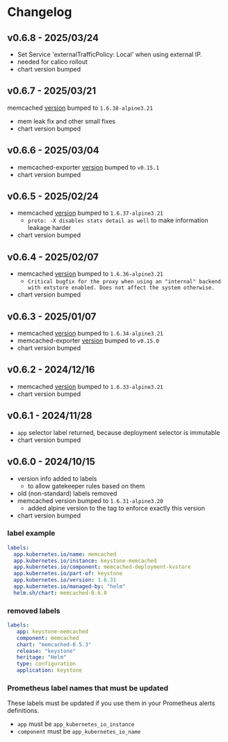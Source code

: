 # Changelog

## v0.6.8 - 2025/03/24

* Set Service 'externalTrafficPolicy: Local' when using external IP.
* needed for calico rollout
* chart version bumped

## v0.6.7 - 2025/03/21

memcached [version](https://github.com/memcached/memcached/wiki/ReleaseNotes1638) bumped to `1.6.38-alpine3.21`
  * mem leak fix and other small fixes
* chart version bumped

## v0.6.6 - 2025/03/04

* memcached-exporter [version](https://github.com/prometheus/memcached_exporter/releases/tag/v0.15.1) bumped to `v0.15.1`
* chart version bumped

## v0.6.5 - 2025/02/24

* memcached [version](https://github.com/memcached/memcached/wiki/ReleaseNotes1637) bumped to `1.6.37-alpine3.21`
  * `proto: -X disables stats detail as well` to make information leakage harder
* chart version bumped

## v0.6.4 - 2025/02/07

* memcached [version](https://github.com/memcached/memcached/wiki/ReleaseNotes1636) bumped to `1.6.36-alpine3.21`
  * `Critical bugfix for the proxy when using an "internal" backend with extstore enabled. Does not affect the system otherwise.`
* chart version bumped

## v0.6.3 - 2025/01/07

* memcached [version](https://github.com/memcached/memcached/wiki/ReleaseNotes1634) bumped to `1.6.34-alpine3.21`
* memcached-exporter [version](https://github.com/prometheus/memcached_exporter/releases/tag/v0.15.0) bumped to `v0.15.0`
* chart version bumped

## v0.6.2 - 2024/12/16

* memcached [version](https://github.com/memcached/memcached/wiki/ReleaseNotes1633) bumped to `1.6.33-alpine3.21`
* chart version bumped

## v0.6.1 - 2024/11/28
* `app` selector label returned, because deployment selector is immutable
* chart version bumped

## v0.6.0 - 2024/10/15
* version info added to labels
  * to allow gatekeeper rules based on them
* old (non-standard) labels removed
* memcached version bumped to `1.6.31-alpine3.20`
  * added alpine version to the tag to enforce exactly this version
* chart version bumped

### label example
```yaml
labels:
  app.kubernetes.io/name: memcached
  app.kubernetes.io/instance: keystone-memcached
  app.kubernetes.io/component: memcached-deployment-kvstore
  app.kubernetes.io/part-of: keystone
  app.kubernetes.io/version: 1.6.31
  app.kubernetes.io/managed-by: "helm"
  helm.sh/chart: memcached-0.6.0
```
### removed labels
```yaml
labels:
   app: keystone-memcached
   component: memcached
   chart: "memcached-0.5.3"
   release: "keystone"
   heritage: "Helm"
   type: configuration
   application: keystone
```
### Prometheus label names that must be updated
These labels must be updated if you use them in your Prometheus alerts definitions.
- `app` must be `app_kubernetes_io_instance`
- `component` must be `app_kubernetes_io_name`
